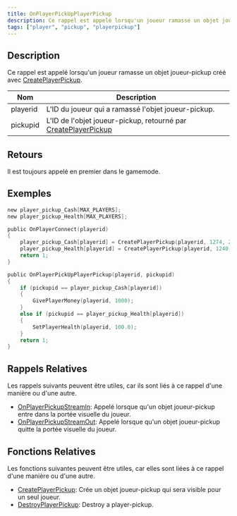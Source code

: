 ```yaml
---
title: OnPlayerPickUpPlayerPickup
description: Ce rappel est appelé lorsqu'un joueur ramasse un objet joueur-pickup créé avec CreatePlayerPickup.
tags: ["player", "pickup", "playerpickup"]
---
```


## Description

Ce rappel est appelé lorsqu'un joueur ramasse un objet joueur-pickup créé avec [CreatePlayerPickup](../functions/CreatePlayerPickup).

| Nom       | Description                                                                                    |
|----------|------------------------------------------------------------------------------------------------|
| playerid | L'ID du joueur qui a ramassé l'objet joueur-pickup.                                          |
| pickupid | L'ID de l'objet joueur-pickup, retourné par [CreatePlayerPickup](../functions/CreatePlayerPickup) |

## Retours

Il est toujours appelé en premier dans le gamemode.

## Exemples

```c
new player_pickup_Cash[MAX_PLAYERS];
new player_pickup_Health[MAX_PLAYERS];

public OnPlayerConnect(playerid)
{
    player_pickup_Cash[playerid] = CreatePlayerPickup(playerid, 1274, 2, 2009.8658, 1220.0293, 10.8206, -1);
    player_pickup_Health[playerid] = CreatePlayerPickup(playerid, 1240, 2, 2009.8474, 1218.0459, 10.8175, -1);
    return 1;
}

public OnPlayerPickUpPlayerPickup(playerid, pickupid)
{
    if (pickupid == player_pickup_Cash[playerid])
    {
        GivePlayerMoney(playerid, 1000);
    }
    else if (pickupid == player_pickup_Health[playerid])
    {
        SetPlayerHealth(playerid, 100.0);
    }
    return 1;
}
```

## Rappels Relatives

Les rappels suivants peuvent être utiles, car ils sont liés à ce rappel d'une manière ou d'une autre.

- [OnPlayerPickupStreamIn](OnPlayerPickupStreamIn): Appelé lorsque qu'un objet joueur-pickup entre dans la portée visuelle du joueur.
- [OnPlayerPickupStreamOut](OnPlayerPickupStreamOut): Appelé lorsque qu'un objet joueur-pickup quitte la portée visuelle du joueur.

## Fonctions Relatives

Les fonctions suivantes peuvent être utiles, car elles sont liées à ce rappel d'une manière ou d'une autre.

- [CreatePlayerPickup](../functions/CreatePlayerPickup): Crée un objet joueur-pickup qui sera visible pour un seul joueur.
- [DestroyPlayerPickup](../functions/DestroyPlayerPickup): Destroy a player-pickup.
